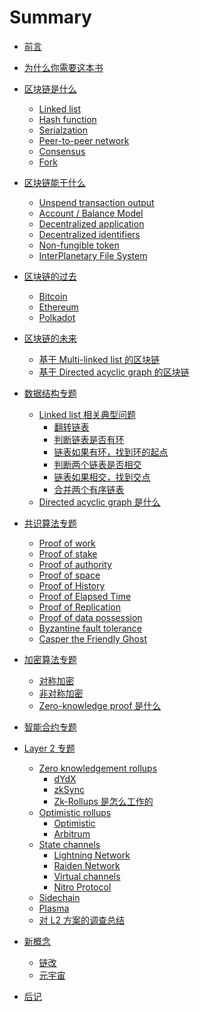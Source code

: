 # Summary

- [前言](<./README.md>)
- [为什么你需要这本书](<./为什么你需要这本书.md>)

- [区块链是什么](<./区块链是什么/README.md>)
  - [Linked list](<./区块链是什么/Linked list.md>)
  - [Hash function](<./区块链是什么/Hash function.md>)
  - [Serialzation](<./区块链是什么/Serialization.md>)
  - [Peer-to-peer network](<./区块链是什么/Peer-to-peer network.md>)
  - [Consensus](<./区块链是什么/Consensus.md>)
  - [Fork](<./区块链是什么/Fork.md>)
  
- [区块链能干什么](<./区块链能干什么/README.md>)
  - [Unspend transaction output](<./区块链能干什么/Unspend transaction output.md>)
  - [Account / Balance Model]()
  - [Decentralized application]()
  - [Decentralized identifiers]()
  - [Non-fungible token]()
  - [InterPlanetary File System]()
  
- [区块链的过去](<./区块链的过去/README.md>)
  - [Bitcoin](<./区块链的过去/Bitcoin.md>)
  - [Ethereum](<./区块链的过去/Ethereum.md>)
  - [Polkadot](<./区块链的过去/Polkadot.md>)
  
- [区块链的未来](<./区块链的未来/README.md>)
  - [基于 Multi-linked list 的区块链](<./区块链的未来/基于 Multi-linked list 的区块链.md>)
  - [基于 Directed acyclic graph 的区块链]()

- [数据结构专题]()
  - [Linked list 相关典型问题](<./数据结构专题/Linked list 相关典型问题/README.md>)
    - [翻转链表](<./数据结构专题/Linked list 相关典型问题/翻转链表.md>)
    - [判断链表是否有环](<./数据结构专题/Linked list 相关典型问题/判断链表是否有环.md>)
    - [链表如果有环，找到环的起点](<./数据结构专题/Linked list 相关典型问题/链表如果有环，找到环的起点.md>)
    - [判断两个链表是否相交](<./数据结构专题/Linked list 相关典型问题/判断两个链表是否相交.md>)
    - [链表如果相交，找到交点](<./数据结构专题/Linked list 相关典型问题/链表如果相交，找到交点.md>)
    - [合并两个有序链表](<./数据结构专题/Linked list 相关典型问题/合并两个有序链表.md>)
  - [Directed acyclic graph 是什么](<./数据结构专题/Directed acyclic graph 是什么.md>)

- [共识算法专题]()
  - [Proof of work](<./共识算法专题/Proof of work.md>)
  - [Proof of stake](<./共识算法专题/Proof of stake.md>)
  - [Proof of authority](<./共识算法专题/Proof of authority.md>)
  - [Proof of space]()
  - [Proof of History]()
  - [Proof of Elapsed Time]()
  - [Proof of Replication]()
  - [Proof of data possession]()
  - [Byzantine fault tolerance]()
  - [Casper the Friendly Ghost]()

- [加密算法专题]()
  - [对称加密]()
  - [非对称加密]()
  - [Zero-knowledge proof 是什么](<./加密算法专题/Zero-knowledge proof 是什么/README.md>)

- [智能合约专题]()

- [Layer 2 专题]()
  - [Zero knowledgement rollups]()
    - [dYdX](<./Layer 2 专题/Zero knowledgement rollups/dYdX.md>)
    - [zkSync](<./Layer 2 专题/Zero knowledgement rollups/zkSync.md>)
    - [Zk-Rollups 是怎么工作的](<./Layer 2 专题/Zero knowledgement rollups/Zk-Rollups 是怎么工作的.md>)
  - [Optimistic rollups](<./Layer 2 专题/Optimistic rollups/README.md>)
    - [Optimistic](<./Layer 2 专题/Optimistic rollups/Optimistic.md>)
    - [Arbitrum](<./Layer 2 专题/Optimistic rollups/Arbitrum.md>)
  - [State channels](<./Layer 2 专题/State channels/README.md>)
    - [Lightning Network](<./Layer 2 专题/State channels/Lightning Network.md>)
    - [Raiden Network](<./Layer 2 专题/State channels/Raiden Network.md>)
    - [Virtual channels](<./Layer 2 专题/State channels/Virtual channels.md>)
    - [Nitro Protocol](<./Layer 2 专题/State channels/Nitro Protocol.md>)
  - [Sidechain](<./Layer 2 专题/Sidechain.md>)
  - [Plasma](<./Layer 2 专题/Plasma.md>)
  - [对 L2 方案的调查总结](<./Layer 2 专题/对 L2 方案的调查总结.md>)

- [新概念](<./新概念/README.md>)
  - [链改](<./新概念/链改.md>)
  - [元宇宙](<./新概念/元宇宙.md>)

- [后记](<./后记.md>)
